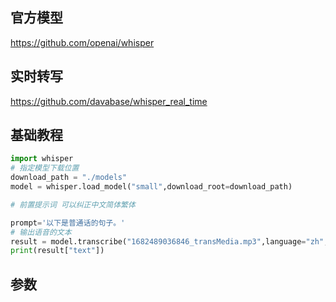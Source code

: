 

## 官方模型

https://github.com/openai/whisper




## 实时转写

https://github.com/davabase/whisper_real_time

## 基础教程

```python
import whisper
# 指定模型下载位置
download_path = "./models"
model = whisper.load_model("small",download_root=download_path)

# 前置提示词 可以纠正中文简体繁体

prompt='以下是普通话的句子。'
# 输出语音的文本
result = model.transcribe("1682489036846_transMedia.mp3",language="zh",verbose=True,initial_prompt=prompt)
print(result["text"])

```

## 参数

